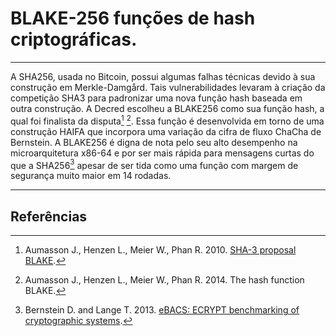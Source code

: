 # BLAKE-256 funções de hash criptográficas.  

---

A SHA256, usada no Bitcoin, possui algumas falhas técnicas devido à sua construção em Merkle-Damgård. Tais vulnerabilidades levaram à criação da competição SHA3 para padronizar uma nova função hash baseada em outra construção. A Decred escolheu a BLAKE256 como sua função hash, a qual foi finalista da disputa[^1] [^2]. Essa função é desenvolvida em torno de uma construção HAIFA que incorpora uma variação da cifra de fluxo ChaCha de Bernstein. A BLAKE256 é digna de nota pelo seu alto desempenho na microarquitetura x86-64 e por ser mais rápida para mensagens curtas do que a SHA256[^3] apesar de ser tida como uma função com margem de segurança muito maior em 14 rodadas.     

---

## <i class="fa fa-book"></i>Referências

[^1]: Aumasson J., Henzen L., Meier W., Phan R. 2010. [SHA-3 proposal BLAKE](https://decred.org/research/aumasson2010.pdf).
[^2]: Aumasson J., Henzen L., Meier W., Phan R. 2014. The hash function BLAKE.
[^3]: Bernstein D. and Lange T. 2013. [eBACS: ECRYPT benchmarking of cryptographic systems](http://bench.cr.yp.to).
